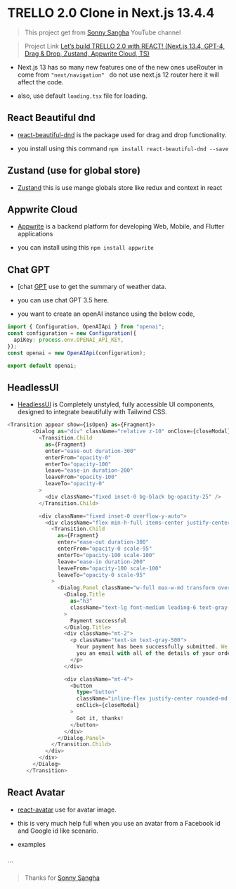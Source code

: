 # TRELLO 2.0 Clone in Next.js 13.4.4

>This project get from [Sonny Sangha](https://www.youtube.com/@SonnySangha) YouTube channel

>Project Link [Let’s build TRELLO 2.0 with REACT! (Next.js 13.4, GPT-4, Drag & Drop, Zustand, Appwrite Cloud, TS)](https://youtu.be/TI2AvfCj5oM)


- Next.js 13 has so many new features one of the new ones useRouter in come from `"next/navigation" ` do not use next.js 12 router here it will affect the code.

- also, use default ```loading.tsx``` file for loading.


## React Beautiful dnd

- [react-beautiful-dnd](https://github.com/atlassian/react-beautiful-dnd) is the package used for drag and drop functionality.

- you install using this command ```npm install react-beautiful-dnd --save```

## Zustand (use for global store)

- [Zustand](https://www.npmjs.com/package/zustand) this is use mange globals store like redux and context in react


## Appwrite Cloud

- [Appwrite](https://appwrite.io/) is a backend platform for developing Web, Mobile, and Flutter applications

- you can install using this  ```npm install appwrite```

## Chat GPT

- [chat [GPT](https://platform.openai.com/docs/api-reference) use to get the summary of weather data.

- you can use chat GPT 3.5 here.

- you want to create an openAI instance using the below code,

```typescript
import { Configuration, OpenAIApi } from "openai";
const configuration = new Configuration({
  apiKey: process.env.OPENAI_API_KEY,
});
const openai = new OpenAIApi(configuration);

export default openai;

```

## HeadlessUI

- [HeadlessUI](https://headlessui.com/) is Completely unstyled, fully accessible UI components, designed to integrate beautifully with Tailwind CSS.

```typescript
<Transition appear show={isOpen} as={Fragment}>
        <Dialog as="div" className="relative z-10" onClose={closeModal}>
          <Transition.Child
            as={Fragment}
            enter="ease-out duration-300"
            enterFrom="opacity-0"
            enterTo="opacity-100"
            leave="ease-in duration-200"
            leaveFrom="opacity-100"
            leaveTo="opacity-0"
          >
            <div className="fixed inset-0 bg-black bg-opacity-25" />
          </Transition.Child>

          <div className="fixed inset-0 overflow-y-auto">
            <div className="flex min-h-full items-center justify-center p-4 text-center">
              <Transition.Child
                as={Fragment}
                enter="ease-out duration-300"
                enterFrom="opacity-0 scale-95"
                enterTo="opacity-100 scale-100"
                leave="ease-in duration-200"
                leaveFrom="opacity-100 scale-100"
                leaveTo="opacity-0 scale-95"
              >
                <Dialog.Panel className="w-full max-w-md transform overflow-hidden rounded-2xl bg-white p-6 text-left align-middle shadow-xl transition-all">
                  <Dialog.Title
                    as="h3"
                    className="text-lg font-medium leading-6 text-gray-900"
                  >
                    Payment successful
                  </Dialog.Title>
                  <div className="mt-2">
                    <p className="text-sm text-gray-500">
                      Your payment has been successfully submitted. We’ve sent
                      you an email with all of the details of your order.
                    </p>
                  </div>

                  <div className="mt-4">
                    <button
                      type="button"
                      className="inline-flex justify-center rounded-md border border-transparent bg-blue-100 px-4 py-2 text-sm font-medium text-blue-900 hover:bg-blue-200 focus:outline-none focus-visible:ring-2 focus-visible:ring-blue-500 focus-visible:ring-offset-2"
                      onClick={closeModal}
                    >
                      Got it, thanks!
                    </button>
                  </div>
                </Dialog.Panel>
              </Transition.Child>
            </div>
          </div>
        </Dialog>
      </Transition>
```

## React Avatar

- [react-avatar](https://www.npmjs.com/package/react-avatar) use for avatar image.

- this is very much help full when you use an avatar from a Facebook id and Google id like scenario.

- examples 

  ```
<Avatar googleId="118096717852922241760" size="100" round={true} />
<Avatar facebookId="100008343750912" size="150" />
<Avatar githubHandle="sitebase" size={150} round="20px" />
<Avatar vkontakteId="1" size="150" />
<Avatar skypeId="sitebase" size="200" />
<Avatar twitterHandle="sitebase" size="40" />
<Avatar name="Wim Mostmans" size="150" />
<Avatar name="Wim Mostmans" size="150" textSizeRatio={1.75} />
<Avatar value="86%" size="40" />
<Avatar size="100" facebook-id="invalidfacebookusername" src="http://www.gravatar.com/avatar/a16a38cdfe8b2cbd38e8a56ab93238d3" />
<Avatar name="Wim Mostmans" unstyled={true} />
  ```



> Thanks for [Sonny Sangha](https://www.youtube.com/@SonnySangha)


